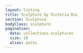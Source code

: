 ```yaml
---
layout: listing
title: Sculpture by Victoria Kuc
section: Sculpture
bodyClass: sculpture
pagination:
  data: collections.sculptures
  size: 10
  alias: posts
---
```

